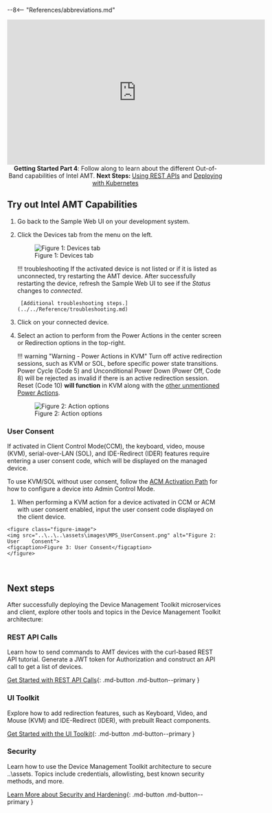 --8<-- "References/abbreviations.md"

<div style="text-align:center;">
  <iframe width="600" height="337" src="https://www.youtube.com/embed/NyOO3QrD7_c" title="YouTube video player" frameborder="0" allow="accelerometer; autoplay; clipboard-write; encrypted-media; gyroscope; picture-in-picture" allowfullscreen></iframe>
  <figcaption><b>Getting Started Part 4</b>: Follow along to learn about the different Out-of-Band capabilities of Intel AMT. <b>Next Steps: </b><a href="../../../Tutorials/apiTutorial">Using REST APIs</a> and <a href="../../../Tutorials/Scaling/overview">Deploying with Kubernetes</a></figcaption>
</div>

## Try out Intel AMT Capabilities

1. Go back to the Sample Web UI on your development system.
	
2. Click the Devices tab from the menu on the left.
     <figure class="figure-image">
     <img src="..\..\..\assets\images\MPS_ConnectedDevice.png" alt="Figure 1: Devices tab">
     <figcaption>Figure 1: Devices tab</figcaption>
     </figure>

    !!! troubleshooting
        If the activated device is not listed or if it is listed as unconnected, try restarting the AMT device. After successfully restarting the device, refresh the Sample Web UI to see if the *Status* changes to *connected*.

        [Additional troubleshooting steps.](../../Reference/troubleshooting.md)

3. Click on your connected device.

4. Select an action to perform from the Power Actions in the center screen or Redirection options in the top-right.

    !!! warning "Warning - Power Actions in KVM"
        Turn off active redirection sessions, such as KVM or SOL, before specific power state transitions. Power Cycle (Code 5) and Unconditional Power Down (Power Off, Code 8) will be rejected as invalid if there is an active redirection session. Reset (Code 10) **will function** in KVM along with the [other unmentioned Power Actions](../../Reference/powerstates.md#out-of-band).

     <figure class="figure-image">
     <img src="..\..\..\assets\images\MPS_ManageDevice.png" alt="Figure 2: Action options">
     <figcaption>Figure 2: Action options</figcaption>
     </figure>

### User Consent

  If activated in Client Control Mode(CCM), the keyboard, video, mouse (KVM), serial-over-LAN (SOL), and IDE-Redirect (IDER) features require entering a user consent code, which will be displayed on the managed device.
        
  To use KVM/SOL without user consent, follow the [ACM Activation Path](createProfileACM.md) for how to configure a device into Admin Control Mode.

  1. When performing a KVM action for a device activated in CCM or ACM with user consent enabled, input the user consent code displayed on the client device.

    <figure class="figure-image">
    <img src="..\..\..\assets\images\MPS_UserConsent.png" alt="Figure 2: User    Consent">
    <figcaption>Figure 3: User Consent</figcaption>
    </figure>

<br>

## Next steps

After successfully deploying the Device Management Toolkit microservices and client, explore other tools and topics in the Device Management Toolkit architecture:

### REST API Calls
Learn how to send commands to AMT devices with the curl-based REST API tutorial. Generate a JWT token for Authorization and construct an API call to get a list of devices. 

[Get Started with REST API Calls](../../Tutorials/apiTutorial.md){: .md-button .md-button--primary }

### UI Toolkit
Explore how to add redirection features, such as Keyboard, Video, and Mouse (KVM) and IDE-Redirect (IDER), with prebuilt React components.

[Get Started with the UI Toolkit](../../Tutorials/uitoolkitReact.md){: .md-button .md-button--primary }

### Security
Learn how to use the Device Management Toolkit architecture to secure ..\assets. Topics include credentials, allowlisting, best known security methods, and more.

[Learn More about Security and Hardening](../../Reference/MPS/securityMPS.md){: .md-button .md-button--primary }


